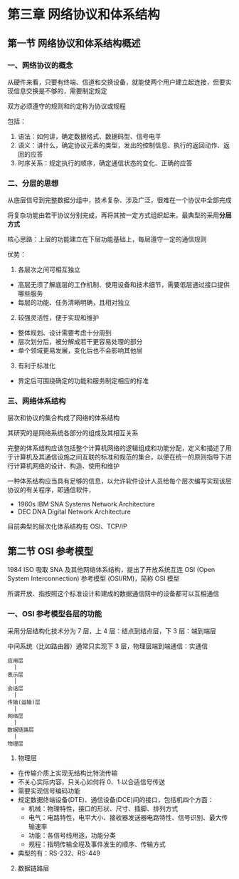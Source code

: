 # 第三章 网络协议和体系结构

## 第一节 网络协议和体系结构概述

### 一、网络协议的概念

从硬件来看，只要有终端、信道和交换设备，就能使两个用户建立起连接，但要实现信息交换是不够的，需要制定规定

双方必须遵守的规则和约定称为协议或规程

包括：

1. 语法：如何讲，确定数据格式、数据码型、信号电平
2. 语义：讲什么，确定协议元素的类型，发出的控制信息、执行的返回动作、返回的应答
3. 时序关系：规定执行的顺序，确定通信状态的变化、正确的应答

### 二、分层的思想

从底层信号到完整数据分组中，技术复杂、涉及广泛，很难在一个协议中全部完成

将复杂功能由若干协议分别完成，再将其按一定方式组织起来，最典型的采用**分层方式**

核心思路：上层的功能建立在下层功能基础上，每层遵守一定的通信规则

优势：

1. 各层次之间可相互独立
- 高层无须了解底层的工作机制、使用设备和技术细节，需要低层通过接口提供哪些服务
- 每层的功能、任务清晰明确，且相对独立

2. 较强灵活性，便于实现和维护
- 整体规划、设计需要考虑十分周到
- 层次划分后，被分解成若干更容易处理的部分
- 单个领域更易发展，变化后也不会影响其他层

3. 有利于标准化
- 界定后可围绕确定的功能和服务制定相应的标准

### 三、网络体系结构

层次和协议的集合构成了网络的体系结构

其研究的是网络系统各部分的组成及其相互关系

完整的体系结构应该包括整个计算机网络的逻辑组成和功能分配，定义和描述了用于计算机及其通信设施之间互联的标准和规范的集合，以便在统一的原则指导下进行计算机网络的设计、构造、使用和维护

一种体系结构应当具有足够的信息，以允许软件设计人员给每个层次编写实现该层协议的有关程序，即通信软件，

- 1960s IBM SNA Systems Network Architecture
- DEC DNA Digital Network Architecture

目前典型的层次化体系结构有 OSI、TCP/IP

## 第二节 OSI 参考模型

1984 ISO 吸取 SNA 及其他网络体系结构，提出了开放系统互连 OSI (Open System Interconnection) 参考模型 (OSI/RM)，简称 OSI 模型

所谓开放、指按照这个标准设计和建成的数据通信网中的设备都可以互相通信

### 一、OSI 参考模型各层的功能

采用分层结构化技术分为 7 层，上 4 层：结点到结点层，下 3 层：端到端层

中间系统（比如路由器）通常只实现下 3 层，物理层端到端通信：实通信

```
应用层
  |
表示层
  |
会话层
  |
传输(运输)层
  |
网络层
  |
数据链路层
  |
物理层
```

1. 物理层
- 在传输介质上实现无结构比特流传输
- 不关心实际内容，只关心如何将 0、1 以合适信号传送
- 需要实现信号编码功能
- 规定数据终端设备(DTE)、通信设备(DCE)间的接口，包括机四个方面：
  - 机械：物理特性，接口的形状、尺寸、插脚、排列方式
  - 电气：电路特性，电平大小、接收器发送器电路特性、信号识别、最大传输速率
  - 功能：各信号线用途，功能分类
  - 规程：指明传输全程及事件发生的顺序、传输方式
- 典型的有：RS-232、RS-449

2. 数据链路层



